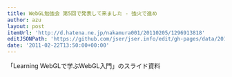 ```yaml
---
title: WebGL勉強会 第5回で発表して来ました - 強火で進め
author: azu
layout: post
itemUrl: 'http://d.hatena.ne.jp/nakamura001/20110205/1296913818'
editJSONPath: 'https://github.com/jser/jser.info/edit/gh-pages/data/2011/02/index.json'
date: '2011-02-22T13:50:00+00:00'
---
```

「Learning WebGLで学ぶWebGL入門」のスライド資料
